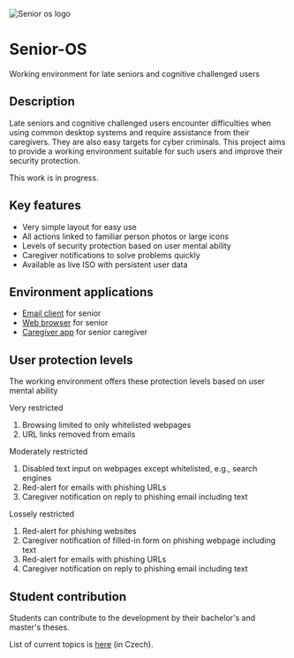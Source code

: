 ![Senior os logo](https://github.com/forsenior/senior-os/blob/main/sconf/images/SENOS_long-logo_mid.png)

# Senior-OS

Working environment for late seniors and cognitive challenged users

## Description

Late seniors and cognitive challenged users encounter difficulties when using common desktop systems and require assistance from their caregivers. They are also easy targets for cyber criminals. This project aims to provide a working environment suitable for such users and improve their security protection.

This work is in progress.

## Key features

- Very simple layout for easy use
- All actions linked to familiar person photos or large icons
- Levels of security protection based on user mental ability
- Caregiver notifications to solve problems quickly
- Available as live ISO with persistent user data
 
## Environment applications

- [Email client](https://github.com/forsenior/senior-os/tree/main/smail) for senior
- [Web browser](https://github.com/forsenior/senior-os/tree/main/sweb) for senior
- [Caregiver app](https://github.com/forsenior/senior-os/tree/main/sgive) for senior caregiver

## User protection levels

The working environment offers these protection levels based on user mental ability

Very restricted

1. Browsing limited to only whitelisted webpages
2. URL links removed from emails

Moderately restricted

1. Disabled text input on webpages except whitelisted, e.g., search engines
2. Red-alert for emails with phishing URLs
3. Caregiver notification on reply to phishing email including text

Lossely restricted

1. Red-alert for phishing websites
2. Caregiver notification of filled-in form on phishing webpage including text
3. Red-alert for emails with phishing URLs
4. Caregiver notification on reply to phishing email including text

## Student contribution

Students can contribute to the development by their bachelor's and master's theses. 

List of current topics is [here](https://github.com/forsenior/senior-os/tree/main/theses) (in Czech).
